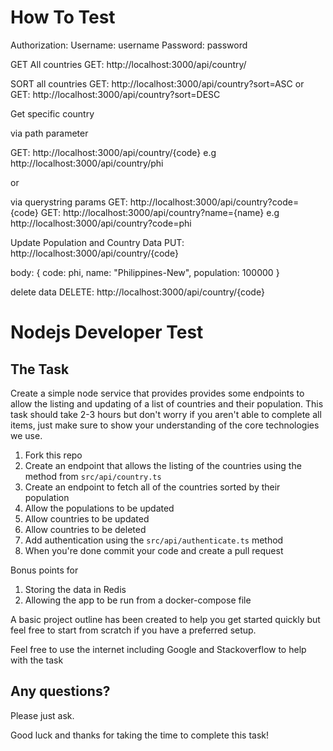 # How To Test

Authorization:
Username: username
Password: password

GET All countries
GET: http://localhost:3000/api/country/

SORT all countries
GET: http://localhost:3000/api/country?sort=ASC
or
GET: http://localhost:3000/api/country?sort=DESC

Get specific country

via path parameter

GET: http://localhost:3000/api/country/{code}
e.g
http://localhost:3000/api/country/phi

or

via querystring params
GET: http://localhost:3000/api/country?code={code}
GET: http://localhost:3000/api/country?name={name}
e.g
http://localhost:3000/api/country?code=phi

Update Population and Country Data
PUT: http://localhost:3000/api/country/{code}

body:
{
code: phi,
name: "Philippines-New",
population: 100000
}

delete data
DELETE: http://localhost:3000/api/country/{code}

# Nodejs Developer Test

## The Task

Create a simple node service that provides provides some endpoints to allow the listing and updating of a
list of countries and their population. This task should take 2-3 hours but don't worry if you aren't able to
complete all items, just make sure to show your understanding of the core technologies we use.

1. Fork this repo
2. Create an endpoint that allows the listing of the countries using the method from `src/api/country.ts`
3. Create an endpoint to fetch all of the countries sorted by their population
4. Allow the populations to be updated
5. Allow countries to be updated
6. Allow countries to be deleted
7. Add authentication using the `src/api/authenticate.ts` method
8. When you're done commit your code and create a pull request

Bonus points for

1. Storing the data in Redis
2. Allowing the app to be run from a docker-compose file

A basic project outline has been created to help you get started quickly but feel free to start from scratch if you have a preferred setup.

Feel free to use the internet including Google and Stackoverflow to help with the task

## Any questions?

Please just ask.

Good luck and thanks for taking the time to complete this task!
